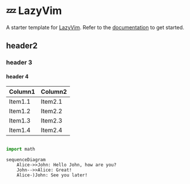 # 💤 LazyVim

A starter template for [LazyVim](https://github.com/LazyVim/LazyVim).
Refer to the [documentation](https://lazyvim.github.io/installation) to get started.

## header2

### header 3

#### header 4

| Column1 | Column2 |
| ------- | ------- |
| Item1.1 | Item2.1 |
| Item1.2 | Item2.2 |
| Item1.3 | Item2.3 |
| Item1.4 | Item2.4 |

```python

import math
```

```mermaid
sequenceDiagram
    Alice->>John: Hello John, how are you?
    John-->>Alice: Great!
    Alice-)John: See you later!
```
